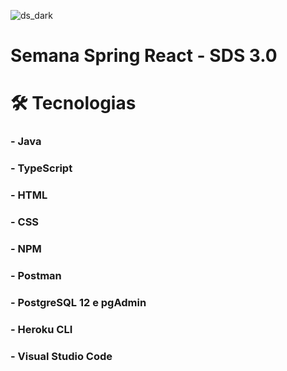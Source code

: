 ![ds_dark](https://user-images.githubusercontent.com/34319735/117230545-b0373b80-adf3-11eb-98ee-4ce64ed354cd.jpg)

# Semana Spring React - SDS 3.0

# 🛠 Tecnologias
### - Java
### - TypeScript
### - HTML
### - CSS
### - NPM
### - Postman
### - PostgreSQL 12 e pgAdmin
### - Heroku CLI
### - Visual Studio Code
